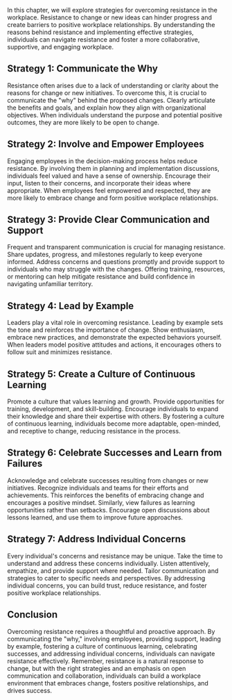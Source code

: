 
In this chapter, we will explore strategies for overcoming resistance in the workplace. Resistance to change or new ideas can hinder progress and create barriers to positive workplace relationships. By understanding the reasons behind resistance and implementing effective strategies, individuals can navigate resistance and foster a more collaborative, supportive, and engaging workplace.

## Strategy 1: Communicate the Why

Resistance often arises due to a lack of understanding or clarity about the reasons for change or new initiatives. To overcome this, it is crucial to communicate the "why" behind the proposed changes. Clearly articulate the benefits and goals, and explain how they align with organizational objectives. When individuals understand the purpose and potential positive outcomes, they are more likely to be open to change.

## Strategy 2: Involve and Empower Employees

Engaging employees in the decision-making process helps reduce resistance. By involving them in planning and implementation discussions, individuals feel valued and have a sense of ownership. Encourage their input, listen to their concerns, and incorporate their ideas where appropriate. When employees feel empowered and respected, they are more likely to embrace change and form positive workplace relationships.

## Strategy 3: Provide Clear Communication and Support

Frequent and transparent communication is crucial for managing resistance. Share updates, progress, and milestones regularly to keep everyone informed. Address concerns and questions promptly and provide support to individuals who may struggle with the changes. Offering training, resources, or mentoring can help mitigate resistance and build confidence in navigating unfamiliar territory.

## Strategy 4: Lead by Example

Leaders play a vital role in overcoming resistance. Leading by example sets the tone and reinforces the importance of change. Show enthusiasm, embrace new practices, and demonstrate the expected behaviors yourself. When leaders model positive attitudes and actions, it encourages others to follow suit and minimizes resistance.

## Strategy 5: Create a Culture of Continuous Learning

Promote a culture that values learning and growth. Provide opportunities for training, development, and skill-building. Encourage individuals to expand their knowledge and share their expertise with others. By fostering a culture of continuous learning, individuals become more adaptable, open-minded, and receptive to change, reducing resistance in the process.

## Strategy 6: Celebrate Successes and Learn from Failures

Acknowledge and celebrate successes resulting from changes or new initiatives. Recognize individuals and teams for their efforts and achievements. This reinforces the benefits of embracing change and encourages a positive mindset. Similarly, view failures as learning opportunities rather than setbacks. Encourage open discussions about lessons learned, and use them to improve future approaches.

## Strategy 7: Address Individual Concerns

Every individual's concerns and resistance may be unique. Take the time to understand and address these concerns individually. Listen attentively, empathize, and provide support where needed. Tailor communication and strategies to cater to specific needs and perspectives. By addressing individual concerns, you can build trust, reduce resistance, and foster positive workplace relationships.

## Conclusion

Overcoming resistance requires a thoughtful and proactive approach. By communicating the "why," involving employees, providing support, leading by example, fostering a culture of continuous learning, celebrating successes, and addressing individual concerns, individuals can navigate resistance effectively. Remember, resistance is a natural response to change, but with the right strategies and an emphasis on open communication and collaboration, individuals can build a workplace environment that embraces change, fosters positive relationships, and drives success.

